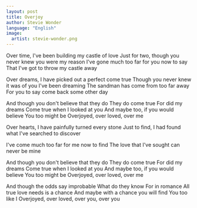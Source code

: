 ```yaml
---
layout: post
title: Overjoy
author: Stevie Wonder
language: "English"
image:
  artist: stevie-wonder.png
---
```

Over time, I've been building my castle of love
Just for two, though you never knew you were my reason
I've gone much too far for you now to say
That I've got to throw my castle away

Over dreams, I have picked out a perfect come true
Though you never knew it was of you I've been dreaming
The sandman has come from too far away
For you to say come back some other day

And though you don't believe that they do
They do come true
For did my dreams
Come true when I looked at you
And maybe too, if you would believe
You too might be
Overjoyed, over loved, over me

Over hearts, I have painfully turned every stone
Just to find, I had found what I've searched to discover


I've come much too far for me now to find
The love that I've sought can never be mine

And though you don't believe that they do
They do come true
For did my dreams
Come true when I looked at you
And maybe too, if you would believe
You too might be
Overjoyed, over loved, over me

And though the odds say improbable
What do they know
For in romance
All true love needs is a chance
And maybe with a chance you will find
You too like I
Overjoyed, over loved, over you, over you
